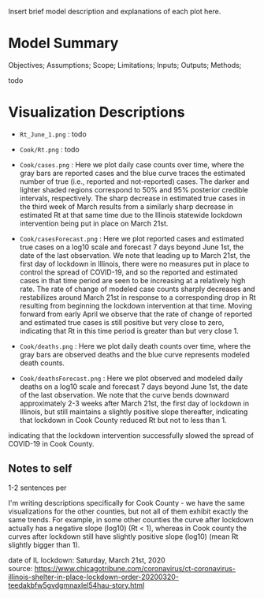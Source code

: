 Insert brief model description and explanations of each plot here.

# Model Summary

Objectives; Assumptions; Scope; Limitations;
Inputs; Outputs; Methods;

todo

# Visualization Descriptions

- `Rt_June_1.png` : todo

- `Cook/Rt.png` : todo

- `Cook/cases.png` : Here we plot daily case counts over time, where the gray bars are reported cases and the blue curve traces the estimated number of true (i.e., reported and not-reported) cases. The darker and lighter shaded regions correspond to 50% and 95% posterior credible intervals, respectively. The sharp decrease in estimated true cases in the third week of March results from a similarly sharp decrease in estimated Rt at that same time due to the Illinois statewide lockdown intervention being put in place on March 21st. 

- `Cook/casesForecast.png` : Here we plot reported cases and estimated true cases on a log10 scale and forecast 7 days beyond June 1st, the date of the last observation. We note that leading up to March 21st, the first day of lockdown in Illinois, there were no measures put in place to control the spread of COVID-19, and so the reported and estimated cases in that time period are seen to be increasing at a relatively high rate. The rate of change of modeled case counts sharply decreases and restabilizes around March 21st in response to a corresponding drop in Rt resulting from beginning the lockdown intervention at that time. Moving forward from early April we observe that the rate of change of reported and estimated true cases is still positive but very close to zero, indicating that Rt in this time period is greater than but very close 1.

- `Cook/deaths.png` : Here we plot daily death counts over time, where the gray bars are observed deaths and the blue curve represents modeled death counts.

- `Cook/deathsForecast.png` : Here we plot observed and modeled daily deaths on a log10 scale and forecast 7 days beyond June 1st, the date of the last observation. We note that the curve bends downward approximately 2-3 weeks after March 21st, the first day of lockdown in Illinois, but still maintains a slightly positive slope thereafter, indicating that lockdown in Cook County reduced Rt but not to less than 1.

indicating that the lockdown intervention successfully slowed the spread of COVID-19 in Cook County.

## Notes to self

1-2 sentences per

I'm writing descriptions specifically for Cook County - we have the same visualizations for
the other counties, but not all of them exhibit exactly the same trends.
For example, in some other counties the curve after lockdown actually has a negative slope (log10)
(Rt < 1), whereas in Cook county the curves after lockdown still have slightly positive slope (log10)
(mean Rt slightly bigger than 1).


date of IL lockdown: Saturday, March 21st, 2020  
source: https://www.chicagotribune.com/coronavirus/ct-coronavirus-illinois-shelter-in-place-lockdown-order-20200320-teedakbfw5gvdgmnaxlel54hau-story.html
